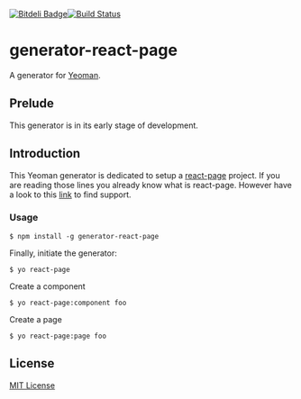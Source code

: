 [![Bitdeli Badge](https://d2weczhvl823v0.cloudfront.net/AdrienFromToulouse/generator-react-page/trend.png)](https://bitdeli.com/free "Bitdeli Badge")[![Build Status](https://travis-ci.org/AdrienFromToulouse/generator-react-page.png)](https://travis-ci.org/[YOUR_GITHUB_USERNAME]/[YOUR_PROJECT_NAME])

# generator-react-page

A generator for [Yeoman](http://yeoman.io).


## Prelude

This generator is in its early stage of development.

## Introduction

This Yeoman generator is dedicated to setup a [react-page](https://github.com/facebook/react-page) project.
If you are reading those lines you already know what is react-page. 
However have a look to this [link](http://facebook.github.io/react/index.html) to find support.


### Usage

```
$ npm install -g generator-react-page
```

Finally, initiate the generator:

```
$ yo react-page
```

Create a component

```
$ yo react-page:component foo
```

Create a page

```
$ yo react-page:page foo
```

## License

[MIT License](http://en.wikipedia.org/wiki/MIT_License)
